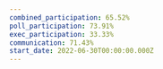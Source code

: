 ```yaml
---
combined_participation: 65.52%
poll_participation: 73.91%
exec_participation: 33.33%
communication: 71.43%
start_date: 2022-06-30T00:00:00.000Z
---
```

